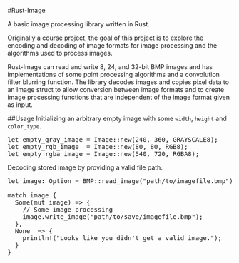 #Rust-Image

A basic image processing library written in Rust.

Originally a course project, the goal of this project is to explore the encoding and decoding of image formats for image processing and the algorithms used to process images. 

Rust-Image can read and write 8, 24, and 32-bit BMP images and has implementations of some point processing algorithms and a convolution filter blurring function. The library decodes images and copies pixel data to an Image struct to allow conversion between image formats and to create image processing functions that are independent of the image format given as input. 


##Usage
Initializing an arbitrary empty image with some ```width```, ```height``` and ```color_type```.
<pre>
let empty_gray_image = Image::new(240, 360, GRAYSCALE8);
let empty_rgb_image  = Image::new(80, 80, RGB8);
let empty_rgba_image = Image::new(540, 720, RGBA8);
</pre>


Decoding stored image by providing a valid file path.
<pre>
let image: Option<Image> = BMP::read_image("path/to/imagefile.bmp");

match image {
  Some(mut image) => {
    // Some image processing
    image.write_image("path/to/save/imagefile.bmp");
  },
  None  => {
    println!("Looks like you didn't get a valid image.");
  }
}
</pre>





